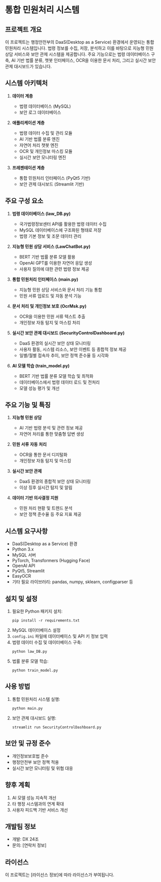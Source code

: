 # 통합 민원처리 시스템

## 프로젝트 개요
이 프로젝트는 행정안전부의 DaaS(Desktop as a Service) 환경에서 운영되는 통합 민원처리 시스템입니다. 법령 정보를 수집, 저장, 분석하고 이를 바탕으로 지능형 민원 상담 서비스와 보안 관제 시스템을 제공합니다. 주요 기능으로는 법령 데이터베이스 구축, AI 기반 법률 분류, 챗봇 인터페이스, OCR을 이용한 문서 처리, 그리고 실시간 보안 관제 대시보드가 있습니다.

## 시스템 아키텍처
1. **데이터 계층**
   - 법령 데이터베이스 (MySQL)
   - 보안 로그 데이터베이스

2. **애플리케이션 계층**
   - 법령 데이터 수집 및 관리 모듈
   - AI 기반 법률 분류 엔진
   - 자연어 처리 챗봇 엔진
   - OCR 및 개인정보 마스킹 모듈
   - 실시간 보안 모니터링 엔진

3. **프레젠테이션 계층**
   - 통합 민원처리 인터페이스 (PyQt5 기반)
   - 보안 관제 대시보드 (Streamlit 기반)

## 주요 구성 요소

1. **법령 데이터베이스 (law_DB.py)**
   - 국가법령정보센터 API를 활용한 법령 데이터 수집
   - MySQL 데이터베이스에 구조화된 형태로 저장
   - 법령 기본 정보 및 조문 데이터 관리

2. **지능형 민원 상담 서비스 (LawChatBot.py)**
   - BERT 기반 법률 분류 모델 활용
   - OpenAI GPT를 이용한 자연어 응답 생성
   - 사용자 질의에 대한 관련 법령 정보 제공

3. **통합 민원처리 인터페이스 (main.py)**
   - 지능형 민원 상담 서비스와 문서 처리 기능 통합
   - 민원 서류 업로드 및 자동 분석 기능

4. **문서 처리 및 개인정보 보호 (OcrMsk.py)**
   - OCR을 이용한 민원 서류 텍스트 추출
   - 개인정보 자동 탐지 및 마스킹 처리

5. **실시간 보안 관제 대시보드 (SecurityControlDashboard.py)**
   - DaaS 환경의 실시간 보안 상태 모니터링
   - 사용자 활동, 시스템 리소스, 보안 이벤트 등 종합적 정보 제공
   - 일별/월별 접속자 추이, 보안 정책 준수율 등 시각화

6. **AI 모델 학습 (train_model.py)**
   - BERT 기반 법률 분류 모델 학습 및 최적화
   - 데이터베이스에서 법령 데이터 로드 및 전처리
   - 모델 성능 평가 및 개선

## 주요 기능 및 특징
1. **지능형 민원 상담**
   - AI 기반 법령 분석 및 관련 정보 제공
   - 자연어 처리를 통한 맞춤형 답변 생성

2. **민원 서류 자동 처리**
   - OCR을 통한 문서 디지털화
   - 개인정보 자동 탐지 및 마스킹

3. **실시간 보안 관제**
   - DaaS 환경의 종합적 보안 상태 모니터링
   - 이상 징후 실시간 탐지 및 알림

4. **데이터 기반 의사결정 지원**
   - 민원 처리 현황 및 트렌드 분석
   - 보안 정책 준수율 등 주요 지표 제공

## 시스템 요구사항
- DaaS(Desktop as a Service) 환경
- Python 3.x
- MySQL 서버
- PyTorch, Transformers (Hugging Face)
- OpenAI API
- PyQt5, Streamlit
- EasyOCR
- 기타 필요 라이브러리: pandas, numpy, sklearn, configparser 등

## 설치 및 설정
1. 필요한 Python 패키지 설치:
   ```
   pip install -r requirements.txt
   ```
2. MySQL 데이터베이스 설정
3. `config.ini` 파일에 데이터베이스 및 API 키 정보 입력
4. 법령 데이터 수집 및 데이터베이스 구축:
   ```
   python law_DB.py
   ```
5. 법률 분류 모델 학습:
   ```
   python train_model.py
   ```

## 사용 방법
1. 통합 민원처리 시스템 실행:
   ```
   python main.py
   ```
2. 보안 관제 대시보드 실행:
   ```
   streamlit run SecurityControlDashboard.py
   ```

## 보안 및 규정 준수
- 개인정보보호법 준수
- 행정안전부 보안 정책 적용
- 실시간 보안 모니터링 및 위협 대응

## 향후 계획
1. AI 모델 성능 지속적 개선
2. 타 행정 시스템과의 연계 확대
3. 사용자 피드백 기반 서비스 개선

## 개발팀 정보
- 개발: DX 24조
- 문의: [연락처 정보]

## 라이선스
이 프로젝트는 [라이선스 정보]에 따라 라이선스가 부여됩니다.

